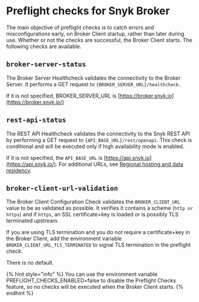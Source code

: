 # Preflight checks for Snyk Broker

The main objective of preflight checks is to catch errors and misconfigurations early, on Broker Client startup, rather than later during use. Whether or not the checks are successful, the Broker Client starts. The following checks are available.

## `broker-server-status`

The Broker Server Healthcheck validates the connectivity to the Broker Server. It performs a GET request to `{BROKER_SERVER_URL}/healthcheck.`

If it is not specified, BROKER\_SERVER\_URL is [https://broker.snyk.io](https://broker.snyk.io/)

## `rest-api-status`

The REST API Healthcheck validates the connectivity to the Snyk REST API by performing a GET request to `{API_BASE_URL}/rest/openapi`. This check is conditional and will be executed only if high availability mode is enabled.

If it is not specified,  the `API_BASE_URL` is [https://api.snyk.io](https://api.snyk.io/). For additional URLs, see [Regional hosting and data residency](../../working-with-snyk/regional-hosting-and-data-residency.md).

## `broker-client-url-validation`

The Broker Client Configuration Check validates the `BROKER_CLIENT_URL` value to be as validated as possible. It verifies it contains a scheme (`http or https`) and if `https`, an SSL certificate+key is loaded or is possibly TLS terminated upstream.

If you are using TLS termination and you do not require a certificate+key in the Broker Client, add the environment variable `BROKER_CLIENT_URL_TLS_TERMINATED` to signal TLS termination in the preflight check.

There is no default.

{% hint style="info" %}
You can use the environment variable PREFLIGHT\_CHECKS\_ENABLED=false to disable the Preflight Checks feature, so no checks will be executed when the Broker Client starts.
{% endhint %}

